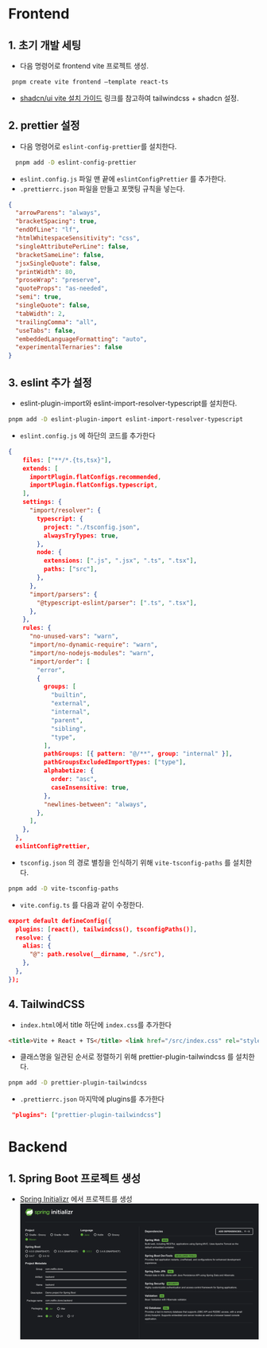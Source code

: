 # Frontend

## 1. 초기 개발 세팅

- 다음 명령어로 frontend vite 프로젝트 생성.

```bash
 pnpm create vite frontend —template react-ts
```

- [shadcn/ui vite 설치 가이드](https://ui.shadcn.com/docs/installation/vite) 링크를 참고하여 tailwindcss + shadcn 설정.

## 2. prettier 설정

- 다음 명령어로 `eslint-config-prettier`를 설치한다.

```bash
  pnpm add -D eslint-config-prettier
```

- `eslint.config.js` 파일 맨 끝에 `eslintConfigPrettier` 를 추가한다.
- `.prettierrc.json` 파일을 만들고 포맷팅 규칙을 넣는다.

```json
{
  "arrowParens": "always",
  "bracketSpacing": true,
  "endOfLine": "lf",
  "htmlWhitespaceSensitivity": "css",
  "singleAttributePerLine": false,
  "bracketSameLine": false,
  "jsxSingleQuote": false,
  "printWidth": 80,
  "proseWrap": "preserve",
  "quoteProps": "as-needed",
  "semi": true,
  "singleQuote": false,
  "tabWidth": 2,
  "trailingComma": "all",
  "useTabs": false,
  "embeddedLanguageFormatting": "auto",
  "experimentalTernaries": false
}
```

## 3. eslint 추가 설정

- eslint-plugin-import와 eslint-import-resolver-typescript를 설치한다.

```bash
pnpm add -D eslint-plugin-import eslint-import-resolver-typescript
```

- `eslint.config.js` 에 하단의 코드를 추가한다

```json
{
    files: ["**/*.{ts,tsx}"],
    extends: [
      importPlugin.flatConfigs.recommended,
      importPlugin.flatConfigs.typescript,
    ],
    settings: {
      "import/resolver": {
        typescript: {
          project: "./tsconfig.json",
          alwaysTryTypes: true,
        },
        node: {
          extensions: [".js", ".jsx", ".ts", ".tsx"],
          paths: ["src"],
        },
      },
      "import/parsers": {
        "@typescript-eslint/parser": [".ts", ".tsx"],
      },
    },
    rules: {
      "no-unused-vars": "warn",
      "import/no-dynamic-require": "warn",
      "import/no-nodejs-modules": "warn",
      "import/order": [
        "error",
        {
          groups: [
            "builtin",
            "external",
            "internal",
            "parent",
            "sibling",
            "type",
          ],
          pathGroups: [{ pattern: "@/**", group: "internal" }],
          pathGroupsExcludedImportTypes: ["type"],
          alphabetize: {
            order: "asc",
            caseInsensitive: true,
          },
          "newlines-between": "always",
        },
      ],
    },
  },
  eslintConfigPrettier,
```

- `tsconfig.json` 의 경로 별칭을 인식하기 위해 `vite-tsconfig-paths` 를 설치한다.

```bash
pnpm add -D vite-tsconfig-paths
```

- `vite.config.ts` 를 다음과 같이 수정한다.

```json
export default defineConfig({
  plugins: [react(), tailwindcss(), tsconfigPaths()],
  resolve: {
    alias: {
      "@": path.resolve(__dirname, "./src"),
    },
  },
});

```

## 4. TailwindCSS

- `index.html`에서 title 하단에 `index.css`를 추가한다

```html
<title>Vite + React + TS</title> <link href="/src/index.css" rel="stylesheet" />
```

- 클래스명을 일관된 순서로 정렬하기 위해 prettier-plugin-tailwindcss 를 설치한다.

```bash
pnpm add -D prettier-plugin-tailwindcss
```

- `.prettierrc.json` 마지막에 plugins를 추가한다

```json
 "plugins": ["prettier-plugin-tailwindcss"]
```

# Backend

## 1. Spring Boot 프로젝트 생성

- [Spring Initializr](https://start.spring.io/) 에서 프로젝트를 생성
  ![백엔드 구조](images/backend1.png)
